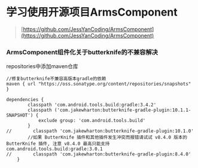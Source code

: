 # 学习使用开源项目ArmsComponent

> [https://github.com/JessYanCoding/ArmsComponent](https://github.com/JessYanCoding/ArmsComponent)

### ArmsComponent组件化关于butterknife的不兼容解决
repositories中添加maven仓库
```
//修复butterknife不兼容高版本gradle的依赖
maven { url "https://oss.sonatype.org/content/repositories/snapshots" }
```

```
dependencies {
        classpath 'com.android.tools.build:gradle:3.4.2'
        classpath ('com.jakewharton:butterknife-gradle-plugin:10.1.1-SNAPSHOT') {
            exclude group: 'com.android.tools.build'
        }
//        classpath 'com.jakewharton:butterknife-gradle-plugin:10.1.0'
        //如果 ButterKnife 插件和其他插件发生冲突而报错请试试 v8.4.0 版本的 ButterKnife 插件, 注意 v8.4.0 最高只能支持 com.android.tools.build:gradle:3.0.1
//        classpath 'com.jakewharton:butterknife-gradle-plugin:8.4.0'
    }
```



